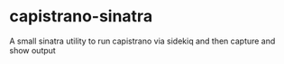 capistrano-sinatra
==================

A small sinatra utility to run capistrano via sidekiq and then capture and show output
